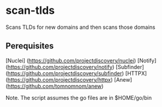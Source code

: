 # scan-tlds
Scans TLDs for new domains and then scans those domains

## Perequisites

[Nuclei] (https://github.com/projectdiscovery/nuclei)
[Notify] (https://github.com/projectdiscovery/notify)
[Subfinder] (https://github.com/projectdiscovery/subfinder)
[HTTPX] (https://github.com/projectdiscovery/httpx)
[Anew] (https://github.com/tomnomnom/anew)

Note. The script assumes the go files are in $HOME/go/bin

